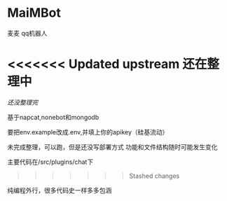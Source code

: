 # MaiMBot
麦麦 qq机器人




<<<<<<< Updated upstream
还在整理中
=======
*还没整理完*

基于napcat,nonebot和mongodb

要把env.example改成.env,并填上你的apikey（硅基流动）

未完成整理，可以跑，但是还没写部署方式
功能和文件结构随时可能发生变化

主要代码在/src/plugins/chat下

>>>>>>> Stashed changes


纯编程外行，很多代码史一样多多包涵